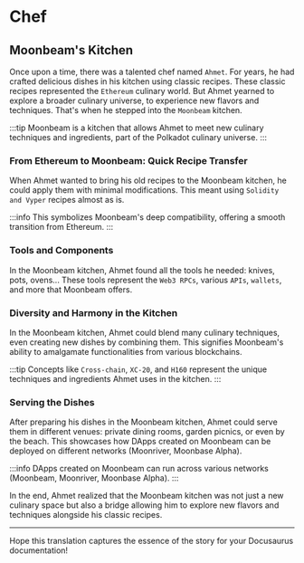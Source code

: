 # Chef


## Moonbeam's Kitchen

Once upon a time, there was a talented chef named `Ahmet`. For years, he had crafted delicious dishes in his kitchen using classic recipes. These classic recipes represented the `Ethereum` culinary world. But Ahmet yearned to explore a broader culinary universe, to experience new flavors and techniques. That's when he stepped into the `Moonbeam` kitchen.

:::tip
Moonbeam is a kitchen that allows Ahmet to meet new culinary techniques and ingredients, part of the Polkadot culinary universe.
:::

### From Ethereum to Moonbeam: Quick Recipe Transfer

When Ahmet wanted to bring his old recipes to the Moonbeam kitchen, he could apply them with minimal modifications. This meant using `Solidity and Vyper` recipes almost as is.

:::info
This symbolizes Moonbeam's deep compatibility, offering a smooth transition from Ethereum.
:::

### Tools and Components

In the Moonbeam kitchen, Ahmet found all the tools he needed: knives, pots, ovens... These tools represent the `Web3 RPCs`, various `APIs`, `wallets`, and more that Moonbeam offers.

### Diversity and Harmony in the Kitchen

In the Moonbeam kitchen, Ahmet could blend many culinary techniques, even creating new dishes by combining them. This signifies Moonbeam's ability to amalgamate functionalities from various blockchains.

:::tip
Concepts like `Cross-chain`, `XC-20`, and `H160` represent the unique techniques and ingredients Ahmet uses in the kitchen.
:::

### Serving the Dishes

After preparing his dishes in the Moonbeam kitchen, Ahmet could serve them in different venues: private dining rooms, garden picnics, or even by the beach. This showcases how DApps created on Moonbeam can be deployed on different networks (Moonriver, Moonbase Alpha).

:::info
DApps created on Moonbeam can run across various networks (Moonbeam, Moonriver, Moonbase Alpha).
:::

In the end, Ahmet realized that the Moonbeam kitchen was not just a new culinary space but also a bridge allowing him to explore new flavors and techniques alongside his classic recipes.

---

Hope this translation captures the essence of the story for your Docusaurus documentation!